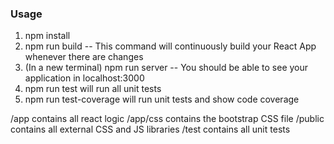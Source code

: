 ### Usage

1. npm install
2. npm run build
-- This command will continuously build your React App whenever there are changes
3. (In a new terminal) npm run server
-- You should be able to see your application in localhost:3000
4. npm run test will run all unit tests
5. npm run test-coverage will run unit tests and show code coverage

/app contains all react logic
/app/css contains the bootstrap CSS file
/public contains all external CSS and JS libraries
/test contains all unit tests

